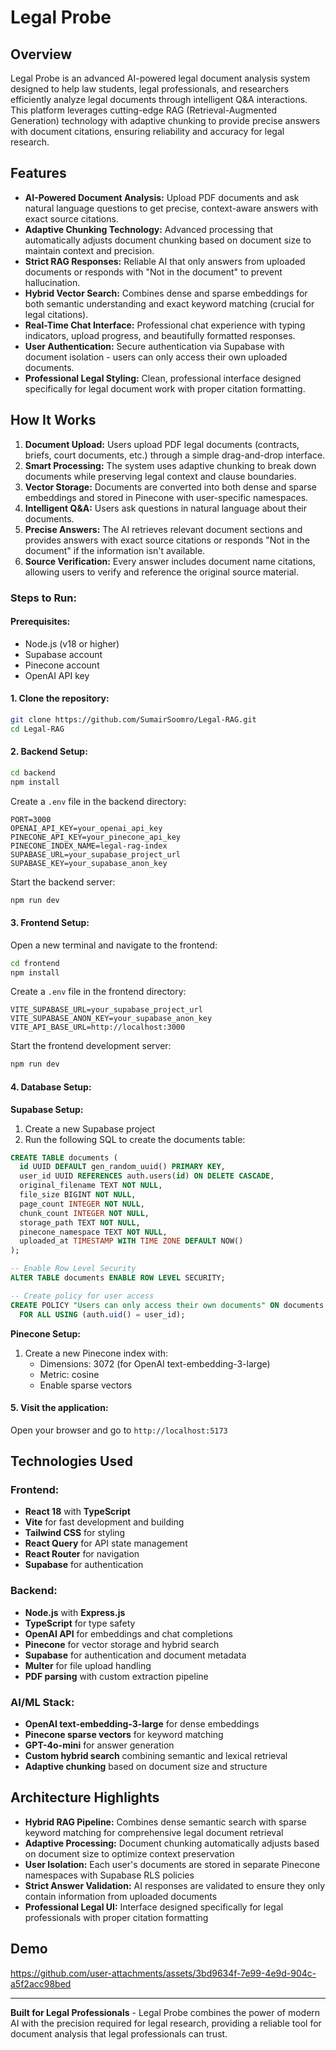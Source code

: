 # Legal Probe

## Overview

Legal Probe is an advanced AI-powered legal document analysis system designed to help law students, legal professionals, and researchers efficiently analyze legal documents through intelligent Q&A interactions. This platform leverages cutting-edge RAG (Retrieval-Augmented Generation) technology with adaptive chunking to provide precise answers with document citations, ensuring reliability and accuracy for legal research.

## Features

- **AI-Powered Document Analysis:** Upload PDF documents and ask natural language questions to get precise, context-aware answers with exact source citations.
- **Adaptive Chunking Technology:** Advanced processing that automatically adjusts document chunking based on document size to maintain context and precision.
- **Strict RAG Responses:** Reliable AI that only answers from uploaded documents or responds with "Not in the document" to prevent hallucination.
- **Hybrid Vector Search:** Combines dense and sparse embeddings for both semantic understanding and exact keyword matching (crucial for legal citations).
- **Real-Time Chat Interface:** Professional chat experience with typing indicators, upload progress, and beautifully formatted responses.
- **User Authentication:** Secure authentication via Supabase with document isolation - users can only access their own uploaded documents.
- **Professional Legal Styling:** Clean, professional interface designed specifically for legal document work with proper citation formatting.

## How It Works

1. **Document Upload:** Users upload PDF legal documents (contracts, briefs, court documents, etc.) through a simple drag-and-drop interface.
2. **Smart Processing:** The system uses adaptive chunking to break down documents while preserving legal context and clause boundaries.
3. **Vector Storage:** Documents are converted into both dense and sparse embeddings and stored in Pinecone with user-specific namespaces.
4. **Intelligent Q&A:** Users ask questions in natural language about their documents.
5. **Precise Answers:** The AI retrieves relevant document sections and provides answers with exact source citations or responds "Not in the document" if the information isn't available.
6. **Source Verification:** Every answer includes document name citations, allowing users to verify and reference the original source material.

### Steps to Run:

#### Prerequisites:
- Node.js (v18 or higher)
- Supabase account
- Pinecone account  
- OpenAI API key

#### 1. Clone the repository:
```bash
git clone https://github.com/SumairSoomro/Legal-RAG.git
cd Legal-RAG
```

#### 2. Backend Setup:
```bash
cd backend
npm install
```

Create a `.env` file in the backend directory:
```env
PORT=3000
OPENAI_API_KEY=your_openai_api_key
PINECONE_API_KEY=your_pinecone_api_key
PINECONE_INDEX_NAME=legal-rag-index
SUPABASE_URL=your_supabase_project_url
SUPABASE_KEY=your_supabase_anon_key
```

Start the backend server:
```bash
npm run dev
```

#### 3. Frontend Setup:
Open a new terminal and navigate to the frontend:
```bash
cd frontend
npm install
```

Create a `.env` file in the frontend directory:
```env
VITE_SUPABASE_URL=your_supabase_project_url
VITE_SUPABASE_ANON_KEY=your_supabase_anon_key
VITE_API_BASE_URL=http://localhost:3000
```

Start the frontend development server:
```bash
npm run dev
```

#### 4. Database Setup:

**Supabase Setup:**
1. Create a new Supabase project
2. Run the following SQL to create the documents table:
```sql
CREATE TABLE documents (
  id UUID DEFAULT gen_random_uuid() PRIMARY KEY,
  user_id UUID REFERENCES auth.users(id) ON DELETE CASCADE,
  original_filename TEXT NOT NULL,
  file_size BIGINT NOT NULL,
  page_count INTEGER NOT NULL,
  chunk_count INTEGER NOT NULL,
  storage_path TEXT NOT NULL,
  pinecone_namespace TEXT NOT NULL,
  uploaded_at TIMESTAMP WITH TIME ZONE DEFAULT NOW()
);

-- Enable Row Level Security
ALTER TABLE documents ENABLE ROW LEVEL SECURITY;

-- Create policy for user access
CREATE POLICY "Users can only access their own documents" ON documents
  FOR ALL USING (auth.uid() = user_id);
```

**Pinecone Setup:**
1. Create a new Pinecone index with:
   - Dimensions: 3072 (for OpenAI text-embedding-3-large)
   - Metric: cosine
   - Enable sparse vectors

#### 5. Visit the application:
Open your browser and go to `http://localhost:5173`

## Technologies Used

### Frontend:
- **React 18** with **TypeScript**
- **Vite** for fast development and building  
- **Tailwind CSS** for styling
- **React Query** for API state management
- **React Router** for navigation
- **Supabase** for authentication

### Backend:
- **Node.js** with **Express.js**
- **TypeScript** for type safety
- **OpenAI API** for embeddings and chat completions
- **Pinecone** for vector storage and hybrid search
- **Supabase** for authentication and document metadata
- **Multer** for file upload handling
- **PDF parsing** with custom extraction pipeline

### AI/ML Stack:
- **OpenAI text-embedding-3-large** for dense embeddings
- **Pinecone sparse vectors** for keyword matching
- **GPT-4o-mini** for answer generation
- **Custom hybrid search** combining semantic and lexical retrieval
- **Adaptive chunking** based on document size and structure

## Architecture Highlights

- **Hybrid RAG Pipeline:** Combines dense semantic search with sparse keyword matching for comprehensive legal document retrieval
- **Adaptive Processing:** Document chunking automatically adjusts based on document size to optimize context preservation
- **User Isolation:** Each user's documents are stored in separate Pinecone namespaces with Supabase RLS policies
- **Strict Answer Validation:** AI responses are validated to ensure they only contain information from uploaded documents
- **Professional Legal UI:** Interface designed specifically for legal professionals with proper citation formatting

## Demo

https://github.com/user-attachments/assets/3bd9634f-7e99-4e9d-904c-a5f2acc98bed



---

**Built for Legal Professionals** - Legal Probe combines the power of modern AI with the precision required for legal research, providing a reliable tool for document analysis that legal professionals can trust.

